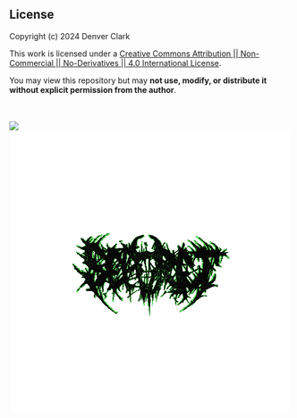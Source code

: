 ## License

Copyright (c) 2024 Denver Clark

This work is licensed under a [Creative Commons Attribution || Non-Commercial || No-Derivatives || 4.0 International License](https://creativecommons.org/licenses/by-nc-nd/4.0/).  

You may view this repository but may **not use, modify, or distribute it without explicit permission from the author**.

<br>
<br>

<a href="https://seperet.com">
<img src="https://user-images.githubusercontent.com/74038190/212284100-561aa473-3905-4a80-b561-0d28506553ee.gif">
</a>

[COMMENT]: <LOGO*****************************************>
<div align="center">
  <a href="https://seperet.com">
    <img src=https://github.com/denv3rr/denv3rr/blob/main/Seperet_NightVision_Slam.gif/>
  </a>
</div>
